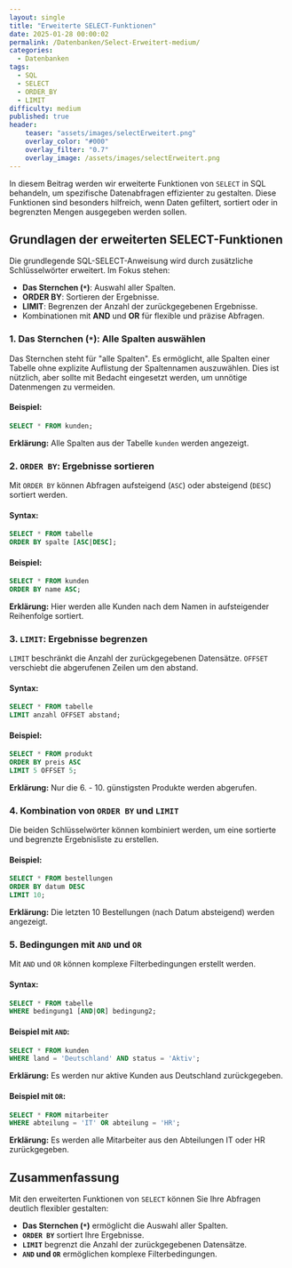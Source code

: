 ```yaml
---
layout: single
title: "Erweiterte SELECT-Funktionen"
date: 2025-01-28 00:00:02
permalink: /Datenbanken/Select-Erweitert-medium/
categories:
  - Datenbanken
tags:
  - SQL
  - SELECT
  - ORDER_BY
  - LIMIT
difficulty: medium
published: true
header:
    teaser: "assets/images/selectErweitert.png"
    overlay_color: "#000"
    overlay_filter: "0.7"
    overlay_image: /assets/images/selectErweitert.png
---
```


In diesem Beitrag werden wir erweiterte Funktionen von `SELECT` in SQL behandeln, um spezifische Datenabfragen effizienter zu gestalten. Diese Funktionen sind besonders hilfreich, wenn Daten gefiltert, sortiert oder in begrenzten Mengen ausgegeben werden sollen.

## Grundlagen der erweiterten SELECT-Funktionen
Die grundlegende SQL-SELECT-Anweisung wird durch zusätzliche Schlüsselwörter erweitert. Im Fokus stehen:

- **Das Sternchen (`*`)**: Auswahl aller Spalten.
- **ORDER BY**: Sortieren der Ergebnisse.
- **LIMIT**: Begrenzen der Anzahl der zurückgegebenen Ergebnisse.
- Kombinationen mit **AND** und **OR** für flexible und präzise Abfragen.

### 1. Das Sternchen (`*`): Alle Spalten auswählen
Das Sternchen steht für "alle Spalten". Es ermöglicht, alle Spalten einer Tabelle ohne explizite Auflistung der Spaltennamen auszuwählen. Dies ist nützlich, aber sollte mit Bedacht eingesetzt werden, um unnötige Datenmengen zu vermeiden.

#### Beispiel:
```sql
SELECT * FROM kunden;
```
**Erklärung:** Alle Spalten aus der Tabelle `kunden` werden angezeigt.

### 2. `ORDER BY`: Ergebnisse sortieren
Mit `ORDER BY` können Abfragen aufsteigend (`ASC`) oder absteigend (`DESC`) sortiert werden.

#### Syntax:
```sql
SELECT * FROM tabelle
ORDER BY spalte [ASC|DESC];
```

#### Beispiel:
```sql
SELECT * FROM kunden
ORDER BY name ASC;
```
**Erklärung:** Hier werden alle Kunden nach dem Namen in aufsteigender Reihenfolge sortiert.

### 3. `LIMIT`: Ergebnisse begrenzen
`LIMIT` beschränkt die Anzahl der zurückgegebenen Datensätze.
`OFFSET` verschiebt die abgerufenen Zeilen um den abstand.

#### Syntax:
```sql
SELECT * FROM tabelle
LIMIT anzahl OFFSET abstand;
```

#### Beispiel:
```sql
SELECT * FROM produkt
ORDER BY preis ASC
LIMIT 5 OFFSET 5;
```
**Erklärung:** Nur die 6. - 10. günstigsten Produkte werden abgerufen.

### 4. Kombination von `ORDER BY` und `LIMIT`
Die beiden Schlüsselwörter können kombiniert werden, um eine sortierte und begrenzte Ergebnisliste zu erstellen.

#### Beispiel:
```sql
SELECT * FROM bestellungen
ORDER BY datum DESC
LIMIT 10;
```
**Erklärung:** Die letzten 10 Bestellungen (nach Datum absteigend) werden angezeigt.

### 5. Bedingungen mit `AND` und `OR`
Mit `AND` und `OR` können komplexe Filterbedingungen erstellt werden.

#### Syntax:
```sql
SELECT * FROM tabelle
WHERE bedingung1 [AND|OR] bedingung2;
```

#### Beispiel mit `AND`:
```sql
SELECT * FROM kunden
WHERE land = 'Deutschland' AND status = 'Aktiv';
```
**Erklärung:** Es werden nur aktive Kunden aus Deutschland zurückgegeben.

#### Beispiel mit `OR`:
```sql
SELECT * FROM mitarbeiter
WHERE abteilung = 'IT' OR abteilung = 'HR';
```
**Erklärung:** Es werden alle Mitarbeiter aus den Abteilungen IT oder HR zurückgegeben.

## Zusammenfassung
Mit den erweiterten Funktionen von `SELECT` können Sie Ihre Abfragen deutlich flexibler gestalten:

- **Das Sternchen (`*`)** ermöglicht die Auswahl aller Spalten.
- **`ORDER BY`** sortiert Ihre Ergebnisse.
- **`LIMIT`** begrenzt die Anzahl der zurückgegebenen Datensätze.
- **`AND` und `OR`** ermöglichen komplexe Filterbedingungen.